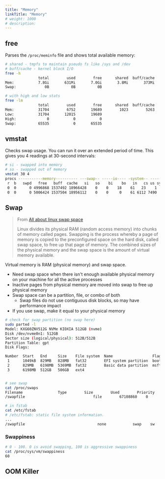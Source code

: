 ```yaml
---
title: "Memory"
linkTitle: "Memory"
# weight: 1000
# description:
---
```


## free

Parses the `/proc/meminfo` file and shows total available memory:

```bash
# shared - tmpfs to maintain pseudo fs like /sys and /dev
# buff/cache - kernel block I/O 
free -h
               total        used        free      shared  buff/cache   available
Mem:           7.8Gi       631Mi       7.0Gi       3.8Mi       373Mi       7.1Gi
Swap:             0B          0B          0B

# with high and low stats
free -lm
               total        used        free      shared  buff/cache   available
Mem:           31704        6752       19689        1023        5263       23472
Low:           31704       12015       19689
High:              0           0           0
Swap:          65535           0       65535

```

## vmstat

Checks swap usage. You can run it over an extended period of time. This gives you 4 readings at 30-second intervals:

```bash
# si - swapped into memory
# so - swapped out of memory
vmstat 30 4
procs -----------memory---------- ---swap-- -----io---- -system-- ------cpu-----
 r  b   swpd   free   buff  cache   si   so    bi    bo   in   cs us sy id wa st
 0  0      0 4996868 1537492 18966428    0    0    18    61   23    1  4  2 95  0  0
 0  0      0 5006424 1537504 18956112    0    0     0    61 6112 7490  4  4 92  0  0
```

## Swap

> From [All about linux swap space](https://www.linux.com/news/all-about-linux-swap-space/)
>
> Linux divides its physical RAM (random access memory) into chunks of memory called pages. Swapping is the process whereby a page of memory is copied to the preconfigured space on the hard disk, called swap space, to free up that page of memory. The combined sizes of the physical memory and the swap space is the amount of virtual memory available.

Virtual memory is RAM (physical memory) and swap space.
- Need swap space when there isn't enough available physical memory on your machine for all the active processes
- Inactive pages from physical memory are moved into swap to free up physical memory
- Swap space can be a partition, file, or combo of both
  - Swap files do not use contiguous disk blocks, so may have performance impact
- If you use swap, make it equal to your physical memory

```bash
# check for swap partition (no swap here)
sudo parted -l
Model: KXG60ZNV512G NVMe KIOXIA 512GB (nvme)
Disk /dev/nvme0n1: 512GB
Sector size (logical/physical): 512B/512B
Partition Table: gpt
Disk Flags: 

Number  Start   End     Size    File system  Name                  Flags
 1      1049kB  829MB   828MB   fat32        EFI system partition  boot, esp
 2      829MB   6198MB  5369MB  fat32        Basic data partition  msftres
 3      6198MB  512GB   506GB   ext4


# see swap
cat /proc/swaps 
Filename				Type		Size		Used		Priority
/swapfile                               file		67108860	0		-2

# in fstab
cat /etc/fstab 
# /etc/fstab: static file system information.
...
/swapfile                                 none            swap    sw              0       0
```
### Swappiness

```bash
# 0 - 100. 0 is avoid swapping, 100 is aggressive swappiness
cat /proc/sys/vm/swappiness 
60
```

## OOM Killer